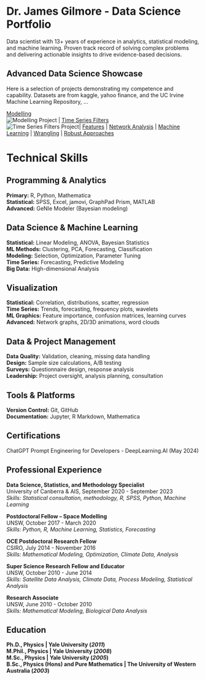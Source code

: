# Dr. James Gilmore - Data Science Portfolio

Data scientist with 13+ years of experience in analytics, statistical modeling, and machine learning. Proven track record of solving complex problems and delivering actionable insights to drive evidence-based decisions.

## Advanced Data Science Showcase

Here is a selection of projects demonstrating my competence and capability. Datasets are  from kaggle, yahoo finance, and the UC Irvine Machine Learning Repository, ... 

[Modelling](https://www.linkedin.com/in/james-gilmore-5724821a/)  
![Modelling Project](portfolio/images/image.JPG 'Modelling') | [Time Series Filters](https://www.linkedin.com/in/james-gilmore-5724821a/)  
 ![Time Series Filters Project](portfolio/images/image.JPG 'TS')| 
[Features](https://www.linkedin.com/in/james-gilmore-5724821a/)  | [Network Analysis](https://www.linkedin.com/in/james-gilmore-5724821a/) | 
[Machine Learning](https://www.linkedin.com/in/james-gilmore-5724821a/) | [Wrangling](https://www.linkedin.com/in/james-gilmore-5724821a/) | [Robust Approaches](https://www.linkedin.com/in/james-gilmore-5724821a/)

# Technical Skills

## Programming & Analytics
**Primary:** R, Python, Mathematica  
**Statistical:** SPSS, Excel, jamovi, GraphPad Prism, MATLAB  
**Advanced:** GeNIe Modeler (Bayesian modeling)

## Data Science & Machine Learning
**Statistical:** Linear Modeling, ANOVA, Bayesian Statistics  
**ML Methods:** Clustering, PCA, Forecasting, Classification  
**Modeling:** Selection, Optimization, Parameter Tuning  
**Time Series:** Forecasting, Predictive Modeling  
**Big Data:** High-dimensional Analysis

## Visualization
**Statistical:** Correlation, distributions, scatter, regression  
**Time Series:** Trends, forecasting, frequency plots, wavelets  
**ML Graphics:** Feature importance, confusion matrices, learning curves  
**Advanced:** Network graphs, 2D/3D animations, word clouds

## Data & Project Management
**Data Quality:** Validation, cleaning, missing data handling  
**Design:** Sample size calculations, A/B testing  
**Surveys:** Questionnaire design, response analysis  
**Leadership:** Project oversight, analysis planning, consultation

## Tools & Platforms
**Version Control:** Git, GitHub  
**Documentation:** Jupyter, R Markdown, Mathematica


## Certifications

ChatGPT Prompt Engineering for Developers - DeepLearning.AI (May 2024)

## Professional Experience

**Data Science, Statistics, and Methodology Specialist**  
University of Canberra & AIS, September 2020 - September 2023  
_Skills: Statistical consultation, methodology, R, SPSS, Python, Machine Learning_

**Postdoctoral Fellow – Space Modelling**  
UNSW, October 2017 - March 2020  
_Skills: Python, R, Machine Learning, Statistics, Forecasting_

**OCE Postdoctoral Research Fellow**  
CSIRO, July 2014 - November 2016   
_Skills: Mathematical Modeling, Optimization, Climate Data, Analysis_

**Super Science Research Fellow and Educator**  
UNSW, October 2010 - June 2014  
_Skills: Satellite Data Analysis, Climate Data, Process Modeling, Statistical Analysis_

**Research Associate**  
UNSW, June 2010 - October 2010  
_Skills: Mathematical Modeling, Biological Data Analysis_


## Education
**Ph.D., Physics | Yale University (_2011_)**  
**M.Phil., Physics	| Yale University (_2008_)**  
**M.Sc., Physics	| Yale University (_2005_)**  
**B.Sc., Physics (Hons) and Pure Mathematics | The University of Western Australia (_2003_)**  

